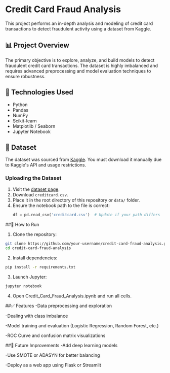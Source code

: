 # Credit Card Fraud Analysis

This project performs an in-depth analysis and modeling of credit card transactions to detect fraudulent activity using a dataset from Kaggle.

## 📊 Project Overview

The primary objective is to explore, analyze, and build models to detect fraudulent credit card transactions. The dataset is highly imbalanced and requires advanced preprocessing and model evaluation techniques to ensure robustness.

## 🧰 Technologies Used

- Python
- Pandas
- NumPy
- Scikit-learn
- Matplotlib / Seaborn
- Jupyter Notebook

## 📁 Dataset

The dataset was sourced from [Kaggle](https://www.kaggle.com/mlg-ulb/creditcardfraud). You must download it manually due to Kaggle's API and usage restrictions.

### Uploading the Dataset

1. Visit the [dataset page](https://www.kaggle.com/mlg-ulb/creditcardfraud).
2. Download `creditcard.csv`.
3. Place it in the root directory of this repository or `data/` folder.
4. Ensure the notebook path to the file is correct:
   ```python
   df = pd.read_csv('creditcard.csv')  # Update if your path differs
##🧪 How to Run
1. Clone the repository:

```bash
git clone https://github.com/your-username/credit-card-fraud-analysis.git
cd credit-card-fraud-analysis
```
2. Install dependencies:

```bash
pip install -r requirements.txt
```
3. Launch Jupyter:

```bash
jupyter notebook
```
4. Open Credit_Card_Fraud_Analysis.ipynb and run all cells.

##✅ Features
-Data preprocessing and exploration

-Dealing with class imbalance

-Model training and evaluation (Logistic Regression, Random Forest, etc.)

-ROC Curve and confusion matrix visualizations

##📌 Future Improvements
-Add deep learning models

-Use SMOTE or ADASYN for better balancing

-Deploy as a web app using Flask or Streamlit

